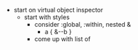 - start on virtual object inspector
  - start with styles
    - consider :global, :within, nested &
      - a { &--b }
    - come up with list of 